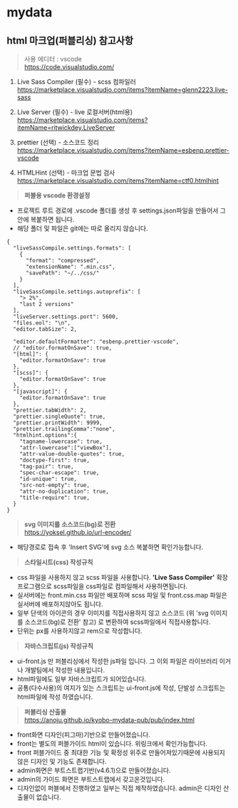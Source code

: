 # mydata

## html 마크업(퍼블리싱) 참고사항

> 사용 에디터 : vscode   
> <https://code.visualstudio.com/>

1. Live Sass Compiler (필수) - scss 컴파일러   
<https://marketplace.visualstudio.com/items?itemName=glenn2223.live-sass>

2. Live Server (필수) - live 로컬서버(html용)   
<https://marketplace.visualstudio.com/items?itemName=ritwickdey.LiveServer>

3. prettier (선택) - 소스코드 정리   
<https://marketplace.visualstudio.com/items?itemName=esbenp.prettier-vscode>

4. HTMLHint (선택) - 마크업 문법 검사   
<https://marketplace.visualstudio.com/items?itemName=ctf0.htmlhint>
   
   
> **퍼블용 vscode 환경설정**
- 프로젝트 루트 경로에 .vscode 폴더를 생성 후 settings.json파일을 만들어서 그안에 복붙하면 됩니다.
- 해당 폴더 및 파일은 git에는 따로 올리지 않습니다.

```
{
  "liveSassCompile.settings.formats": [
    {
      "format": "compressed",
      "extensionName": ".min.css",
      "savePath": "~/../css/"
    }
  ],
  "liveSassCompile.settings.autoprefix": [
    "> 2%",
    "last 2 versions"
  ],
  "liveServer.settings.port": 5600,
  "files.eol": "\n",
  "editor.tabSize": 2,

  "editor.defaultFormatter": "esbenp.prettier-vscode",
  // "editor.formatOnSave": true,
  "[html]": {
    "editor.formatOnSave": true
  },
  "[scss]": {
    "editor.formatOnSave": true
  },
  "[javascript]": {
    "editor.formatOnSave": true
  },
  "prettier.tabWidth": 2,
  "prettier.singleQuote": true,
  "prettier.printWidth": 9999,
  "prettier.trailingComma":"none",
  "htmlhint.options":{
    "tagname-lowercase": true,
    "attr-lowercase":["viewBox"],
    "attr-value-double-quotes": true,
    "doctype-first": true,
    "tag-pair": true,
    "spec-char-escape": true,
    "id-unique": true,
    "src-not-empty": true,
    "attr-no-duplication": true,
    "title-require": true,
  }
}
```

> **svg 이미지를 소스코드(bg)로 전환**   
> <https://yoksel.github.io/url-encoder/>   
- 해당경로로 접속 후 'Insert SVG'에 svg 소스 복붙하면 확인가능합니다.

> **스타일시트(css) 작성규칙**
- css 파일을 사용하지 않고 scss 파일을 사용합니다.    **'Live Sass Compiler'** 확장프로그램으로 scss파일을 css파일로 컴파일해서 사용하면됩니다.
- 실서버에는 front.min.css 파일만 배포하며    scss 파일 및 front.css.map 파일은 실서버에 배포하지않아도 됩니다.
- 일부 단색의 아이콘의 경우 이미지를 직접사용하지 않고     소스코드 (위 'svg 이미지를 소스코드(bg)로 전환' 참고) 로 변환하여    scss파일에서 직접사용합니다.
- 단위는 px를 사용하지않고 rem으로 작성합니다.

> **자바스크립트(js) 작성규칙**
- ui-front.js 만 퍼블리싱에서 작성한 js파일 입니다.    그 이외 파일은 라이브러리 이거나 개발팀에서 작성한 내용입니다.
- html파일에도 일부 자바스크립트가 되어있습니다.
- 공통(다수사용)의 여지가 있는 스크립트는 ui-front.js에 작성,    단발성 스크립트는 html파일에 작성 하였습니다.

> **퍼블리싱 산출물**   
> <https://anoju.github.io/kyobo-mydata-pub/pub/index.html>   
- front화면 디자인(피그마)기반으로 만들어졌습니다.
- front는 별도의 퍼블가이드 html이 있습니다.    위링크에서 확인가능합니다.
- front 퍼블가이드 중 최대한 기능 및 확정성 위주로 만들어져있기때문에    사용되지 않은 디자인 및 기능도 존재합니다.
- admin화면은 부트스트랩기반(v4.6.1)으로 만들어졌습니다.
- admin의 가이드 화면은 부트스트랩에서 갖고온것입니다.
- 디자인없이 퍼블에서 진행하였고 일부는 직접 제작하였습니다.    admin은 디자인 산출물이 없습니다.